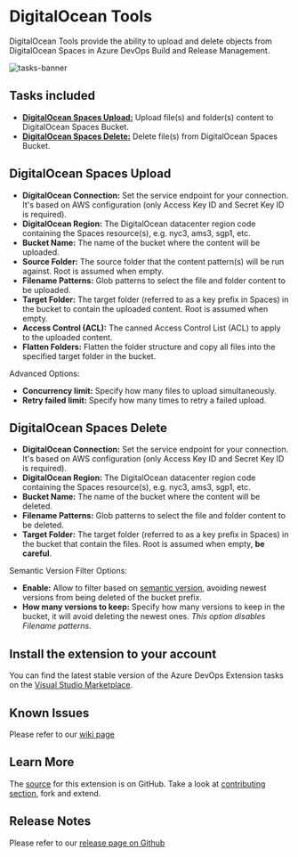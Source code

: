 # DigitalOcean Tools

DigitalOcean Tools provide the ability to upload and delete objects from DigitalOcean Spaces in Azure DevOps Build and Release Management.

![tasks-banner](images/tasks-banner.png)

## Tasks included

- [**DigitalOcean Spaces Upload:**](https://github.com/marceloavf/digitalocean-tools-vsts/wiki/DigitalOcean-Spaces-Upload) Upload file(s) and folder(s) content to DigitalOcean Spaces Bucket.
- [**DigitalOcean Spaces Delete:**](https://github.com/marceloavf/digitalocean-tools-vsts/wiki/DigitalOcean-Spaces-Delete) Delete file(s) from DigitalOcean Spaces Bucket.

## DigitalOcean Spaces Upload

- **DigitalOcean Connection:** Set the service endpoint for your connection. It's based on AWS configuration (only Access Key ID and Secret Key ID is required).
- **DigitalOcean Region:** The DigitalOcean datacenter region code containing the Spaces resource(s), e.g. nyc3, ams3, sgp1, etc.
- **Bucket Name:** The name of the bucket where the content will be uploaded.
- **Source Folder:** The source folder that the content pattern(s) will be run against. Root is assumed when empty.
- **Filename Patterns:** Glob patterns to select the file and folder content to be uploaded.
- **Target Folder:** The target folder (referred to as a key prefix in Spaces) in the bucket to contain the uploaded content. Root is assumed when empty.
- **Access Control (ACL):** The canned Access Control List (ACL) to apply to the uploaded content.
- **Flatten Folders:** Flatten the folder structure and copy all files into the specified target folder in the bucket.

Advanced Options:

- **Concurrency limit:** Specify how many files to upload simultaneously.
- **Retry failed limit:** Specify how many times to retry a failed upload.

## DigitalOcean Spaces Delete

- **DigitalOcean Connection:** Set the service endpoint for your connection. It's based on AWS configuration (only Access Key ID and Secret Key ID is required).
- **DigitalOcean Region:** The DigitalOcean datacenter region code containing the Spaces resource(s), e.g. nyc3, ams3, sgp1, etc.
- **Bucket Name:** The name of the bucket where the content will be deleted.
- **Filename Patterns:** Glob patterns to select the file and folder content to be deleted.
- **Target Folder:** The target folder (referred to as a key prefix in Spaces) in the bucket that contain the files. Root is assumed when empty, **be careful**.

Semantic Version Filter Options:

- **Enable:** Allow to filter based on [semantic version](https://semver.org/), avoiding newest versions from being deleted of the bucket prefix.
- **How many versions to keep:** Specify how many versions to keep in the bucket, it will avoid deleting the newest ones. *This option disables Filename patterns.*

## Install the extension to your account

You can find the latest stable version of the Azure DevOps Extension tasks on the [Visual Studio Marketplace](https://marketplace.visualstudio.com/items?itemName=marcelo-formentao.digitalocean-tools).

## Known Issues

Please refer to our [wiki page](https://github.com/marceloavf/digitalocean-tools-vsts/wiki/Known-Issues)

## Learn More

The [source](https://github.com/marceloavf/digitalocean-tools-vsts) for this extension is on GitHub. Take a look at [contributing section](https://github.com/marceloavf/digitalocean-tools-vsts#contribute), fork and extend.

## Release Notes

Please refer to our [release page on Github](https://github.com/marceloavf/digitalocean-tools-vsts/releases)
